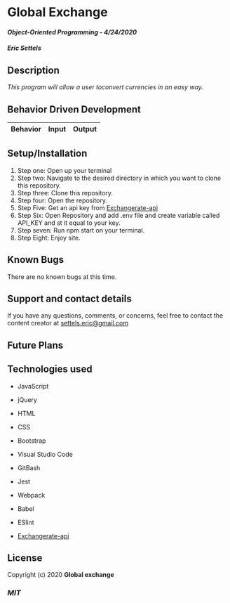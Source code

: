 # Global Exchange

#### _Object-Oriented Programming_ - _4/24/2020_

#### _Eric Settels_

## **Description**

_This program will allow a user toconvert currencies in an easy way._

## **Behavior Driven Development**

| Behavior | Input | Output |
|----------|:-----:|--------|



## **Setup/Installation**

1. Step one: Open up your terminal
2. Step two: Navigate to the desired directory in which you want to clone this repository.
3. Step three: Clone this repository.
4. Step four: Open the repository.
5. Step Five: Get an api key from  [Exchangerate-api](https://www.exchangerate-api.com/)
6. Step Six: Open Repository and add .env file and create variable called API_KEY and st it equal to your key. 
7. Step seven: Run npm start on your terminal. 
8. Step Eight: Enjoy site. 


## **Known Bugs**

There are no known bugs at this time.

## **Support and contact details**

If you have any questions, comments, or concerns, feel free to contact the content creator at settels.eric@gmail.com 

## **Future Plans**


## **Technologies used**

* JavaScript

* jQuery

* HTML

* CSS

* Bootstrap

* Visual Studio Code

* GitBash

* Jest

* Webpack

* Babel

* ESlint

*  [Exchangerate-api](https://www.exchangerate-api.com/)

## **License**

Copyright (c) 2020 **Global exchange**

### **_MIT_**